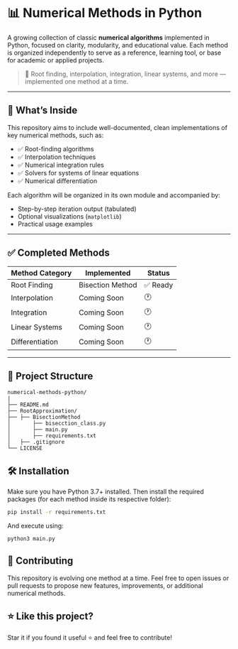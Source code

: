 # 📊 Numerical Methods in Python

 A growing collection of classic **numerical algorithms** implemented in Python, focused on clarity, modularity, and educational value. Each method is organized independently to serve as a reference, learning tool, or base for academic or applied projects.

> 📘 Root finding, interpolation, integration, linear systems, and more — implemented one method at a time.

---

## 🚀 What’s Inside
This repository aims to include well-documented, clean implementations of key numerical methods, such as:

- ✅ Root-finding algorithms
- ✅ Interpolation techniques
- ✅ Numerical integration rules
- ✅ Solvers for systems of linear equations
- ✅ Numerical differentiation

Each algorithm will be organized in its own module and accompanied by:

- Step-by-step iteration output (tabulated)
- Optional visualizations (`matplotlib`)
- Practical usage examples
---

## ✅ Completed Methods

| Method Category   | Implemented          | Status   |
|------------------|----------------------|----------|
| Root Finding      | Bisection Method     | ✅ Ready |
| Interpolation     | Coming Soon          | 🕐       |
| Integration       | Coming Soon          | 🕐       |
| Linear Systems    | Coming Soon          | 🕐       |
| Differentiation   | Coming Soon          | 🕐       |

---
## 📂 Project Structure
```
numerical-methods-python/
| 
├── README.md
├── RootApproximation/
├── ├── BisectionMethod
│       ├── bisecction_class.py
│       ├── main.py
│       ├── requirements.txt
│   ├── .gitignore
└── LICENSE
```

## 🛠️ Installation

Make sure you have Python 3.7+ installed. Then install the required packages (for each method inside its respective folder):

```bash
pip install -r requirements.txt
```
And execute using:

```bash
python3 main.py
```

## 🤝 Contributing
This repository is evolving one method at a time. Feel free to open issues or pull requests to propose new features, improvements, or additional numerical methods.

## ⭐ Like this project?
Star it if you found it useful ⭐ and feel free to contribute!